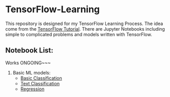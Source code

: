 # TensorFlow-Learning
This repository is designed for my TensorFlow Learning Process. The idea come from the [TensorFlow Tutorial](https://www.tensorflow.org/tutorials).
There are Jupyter Notebooks including simple to complicated problems and models written with TensorFlow.

## Notebook List:
Works ONGOING~~~
1. Basic ML models:
    * [Basic Classification](https://github.com/zhangjh915/TensorFlow-Learning/blob/master/01_Basic_Classification.ipynb)
    * [Text Classification](https://github.com/zhangjh915/TensorFlow-Learning/blob/master/02_Text_Classification.ipynb)
    * [Regression](https://github.com/zhangjh915/TensorFlow-Learning/blob/master/03_Regression.ipynb)
